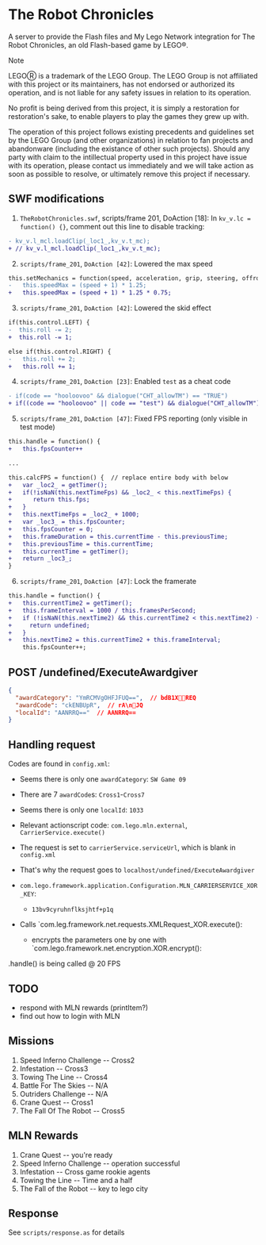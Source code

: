 # The Robot Chronicles

A server to provide the Flash files and My Lego Network integration for
The Robot Chronicles, an old Flash-based game by LEGO®.

> [!Note]
> LEGOⓇ is a trademark of the LEGO Group. The LEGO Group is not affiliated with 
> this project or its maintainers, has not endorsed or authorized its operation,
> and is not liable for any safety issues in relation to its operation.
>
> No profit is being derived from this project, it is simply a restoration for
> restoration's sake, to enable players to play the games they grew up with.
>
> The operation of this project follows existing precedents and guidelines set
> by the LEGO Group (and other organizations) in relation to fan projects and
> abandonware (including the existance of other such projects). Should any
> party with claim to the intillectual property used in this project have issue
> with its operation, please contact us immediately and we will take action as
> soon as possible to resolve, or ultimately remove this project if necessary.

## SWF modifications
1. `TheRobotChronicles.swf`, scripts/frame 201, DoAction [18]:
   In `kv_v.lc = function() {}`, comment out this line to disable tracking:
```diff
- kv_v.l_mcl.loadClip(_loc1_,kv_v.t_mc);
+ // kv_v.l_mcl.loadClip(_loc1_,kv_v.t_mc);
```

2. `scripts/frame_201`, `DoAction [42]`: Lowered the max speed
```diff
this.setMechanics = function(speed, acceleration, grip, steering, offroad) {
-   this.speedMax = (speed + 1) * 1.25;
+   this.speedMax = (speed + 1) * 1.25 * 0.75;
```

3. `scripts/frame_201`, `DoAction [42]`: Lowered the skid effect
```diff
if(this.control.LEFT) {
-  this.roll -= 2;
+  this.roll -= 1;
```
```diff
else if(this.control.RIGHT) {
-   this.roll += 2;
+   this.roll += 1;
```

4. `scripts/frame_201`, `DoAction [23]`: Enabled `test` as a cheat code
```diff
- if(code == "hooloovoo" && dialogue("CHT_allowTM") == "TRUE")
+ if((code == "hooloovoo" || code == "test") && dialogue("CHT_allowTM") == "TRUE")
```

5. `scripts/frame_201`, `DoAction [47]`: Fixed FPS reporting (only visible in test mode)
```diff
this.handle = function() {
+   this.fpsCounter++

...

this.calcFPS = function() {  // replace entire body with below
+   var _loc2_ = getTimer();
+   if(!isNaN(this.nextTimeFps) && _loc2_ < this.nextTimeFps) {
+      return this.fps;
+   }
+   this.nextTimeFps = _loc2_ + 1000;
+   var _loc3_ = this.fpsCounter;
+   this.fpsCounter = 0;
+   this.frameDuration = this.currentTime - this.previousTime;
+   this.previousTime = this.currentTime;
+   this.currentTime = getTimer();
+   return _loc3_;
}
```

6. `scripts/frame_201`, `DoAction [47]`: Lock the framerate
```diff
this.handle = function() {
+   this.currentTime2 = getTimer();
+   this.frameInterval = 1000 / this.framesPerSecond;
+   if (!isNaN(this.nextTime2) && this.currentTime2 < this.nextTime2) {
+     return undefined;
+   }
+   this.nextTime2 = this.currentTime2 + this.frameInterval;
    this.fpsCounter++;
```

## POST /undefined/ExecuteAwardgiver

```json
{
  "awardCategory": "YmRCMVgOHFJFUQ==",  // bdB1XREQ
  "awardCode": "ckENBUpR",  // rA\nJQ
  "localId": "AANRRQ=="  // AANRRQ==
}
```

## Handling request

Codes are found in `config.xml`:
- Seems there is only one `awardCategory`: `SW Game 09`
- There are 7 `awardCode`s: `Cross1`-`Cross7`
- Seems there is only one `localId`: `1033`

- Relevant actionscript code: `com.lego.mln.external`, `CarrierService.execute()`
- The request is set to `carrierService.serviceUrl`, which is blank in `config.xml`
- That's why the request goes to `localhost/undefined/ExecuteAwardgiver`
- `com.lego.framework.application.Configuration.MLN_CARRIERSERVICE_XOR_KEY`:
  - `13bv9cyruhnflksjhtf+p1q`
- Calls `com.leg.framework.net.requests.XMLRequest_XOR.execute():
  - encrypts the parameters one by one with `com.lego.framework.net.encryption.XOR.encrypt():

.handle() is being called @ 20 FPS

## TODO
- respond with MLN rewards (printItem?)
- find out how to login with MLN

## Missions
1. Speed Inferno Challenge -- Cross2
2. Infestation -- Cross3
3. Towing The Line -- Cross4
4. Battle For The Skies -- N/A
5. Outriders Challenge -- N/A
6. Crane Quest -- Cross1
7. The Fall Of The Robot -- Cross5

## MLN Rewards
1. Crane Quest -- you're ready
2. Speed Inferno Challenge -- operation successful
3. Infestation -- Cross game rookie agents
4. Towing the Line -- Time and a half
5. The Fall of the Robot -- key to lego city

## Response
See `scripts/response.as` for details
